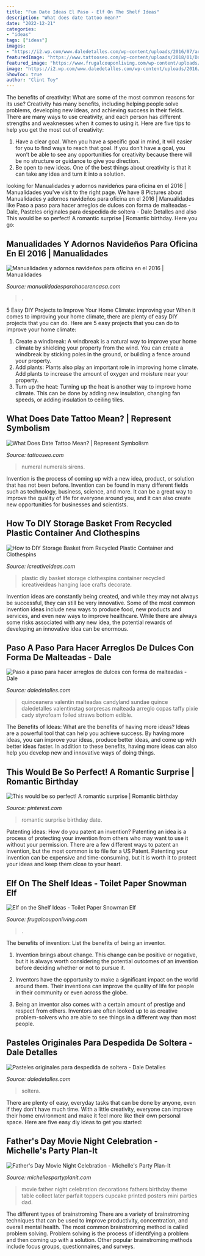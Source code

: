 ```yaml
---
title: "Fun Date Ideas El Paso - Elf On The Shelf Ideas"
description: "What does date tattoo mean?"
date: "2022-12-21"
categories:
- "ideas"
tags: ["ideas"]
images:
- "https://i2.wp.com/www.daledetalles.com/wp-content/uploads/2016/07/arreglo-con-forma-de-malteada12.jpg"
featuredImage: "https://www.tattooseo.com/wp-content/uploads/2018/01/Date-Tattoos-32.jpg"
featured_image: "https://www.frugalcouponliving.com/wp-content/uploads/2014/11/TP-Snowman-Elf-on-the-shelf-ideas-frugal-coupon-living.jpg"
image: "https://i2.wp.com/www.daledetalles.com/wp-content/uploads/2016/07/arreglo-con-forma-de-malteada12.jpg"
ShowToc: true
author: "Clint Toy"
---
```



The benefits of creativity: What are some of the most common reasons for its use?
Creativity has many benefits, including helping people solve problems, developing new ideas, and achieving success in their fields. There are many ways to use creativity, and each person has different strengths and weaknesses when it comes to using it. Here are five tips to help you get the most out of creativity: 
1. Have a clear goal. When you have a specific goal in mind, it will easier for you to find ways to reach that goal. If you don’t have a goal, you won’t be able to see any opportunities for creativity because there will be no structure or guidance to give you direction. 
2. Be open to new ideas. One of the best things about creativity is that it can take any idea and turn it into a solution.

	

		
looking for Manualidades y adornos navideños para oficina en el 2016 | Manualidades you've visit to the right page. We have 8 Pictures about Manualidades y adornos navideños para oficina en el 2016 | Manualidades like Paso a paso para hacer arreglos de dulces con forma de malteadas - Dale, Pasteles originales para despedida de soltera - Dale Detalles and also This would be so perfect! A romantic surprise | Romantic birthday. Here you go:
		
    
## Manualidades Y Adornos Navideños Para Oficina En El 2016 | Manualidades

<img loading=lazy src="https://manualidadesparahacerencasa.com/wp-content/uploads/2016/12/adornos-navideños-para-oficina-manualidades.jpg" onerror="this.onerror=null;this.src='https://tse3.mm.bing.net/th?id=OIP.gwHucubYzCNsHahmdzcoWAHaJ4&amp;pid=15.1';" alt="Manualidades y adornos navideños para oficina en el 2016 | Manualidades">

_Source: manualidadesparahacerencasa.com_

>. 

	

5 Easy DIY Projects to Improve Your Home Climate: improving your
When it comes to improving your home climate, there are plenty of easy DIY projects that you can do. Here are 5 easy projects that you can do to improve your home climate: 
1. Create a windbreak: A windbreak is a natural way to improve your home climate by shielding your property from the wind. You can create a windbreak by sticking poles in the ground, or building a fence around your property. 
2. Add plants: Plants also play an important role in improving home climate. Add plants to increase the amount of oxygen and moisture near your property. 
3. Turn up the heat: Turning up the heat is another way to improve home climate. This can be done by adding new insulation, changing fan speeds, or adding insulation to ceiling tiles. 

    
## What Does Date Tattoo Mean? | Represent Symbolism

<img loading=lazy src="https://www.tattooseo.com/wp-content/uploads/2018/01/Date-Tattoos-32.jpg" onerror="this.onerror=null;this.src='https://tse4.mm.bing.net/th?id=OIP.PSUrK-vJ6CMVBqTpoEn9CAAAAA&amp;pid=15.1';" alt="What Does Date Tattoo Mean? | Represent Symbolism">

_Source: tattooseo.com_

>numeral numerals sirens. 

	

Invention is the process of coming up with a new idea, product, or solution that has not been before. Invention can be found in many different fields such as technology, business, science, and more. It can be a great way to improve the quality of life for everyone around you, and it can also create new opportunities for businesses and scientists.

    
## How To DIY Storage Basket From Recycled Plastic Container And Clothespins

<img loading=lazy src="https://www.icreativeideas.com/wp-content/uploads/2014/05/How-to-DIY-Storage-Basket-from-Recycled-Plastic-Container-and-Clothespins-thumb.jpg" onerror="this.onerror=null;this.src='https://tse1.mm.bing.net/th?id=OIP.hA9kzX0yA-zqkcUpumCtRAHaHa&amp;pid=15.1';" alt="How to DIY Storage Basket from Recycled Plastic Container and Clothespins">

_Source: icreativeideas.com_

>plastic diy basket storage clothespins container recycled icreativeideas hanging lace crafts decorate. 

	

Invention ideas are constantly being created, and while they may not always be successful, they can still be very innovative. Some of the most common invention ideas include new ways to produce food, new products and services, and even new ways to improve healthcare. While there are always some risks associated with any new idea, the potential rewards of developing an innovative idea can be enormous.

    
## Paso A Paso Para Hacer Arreglos De Dulces Con Forma De Malteadas - Dale

<img loading=lazy src="https://i2.wp.com/www.daledetalles.com/wp-content/uploads/2016/07/arreglo-con-forma-de-malteada12.jpg" onerror="this.onerror=null;this.src='https://tse2.mm.bing.net/th?id=OIP.2ewpcnHhGkIyCbueyOjtgwHaLI&amp;pid=15.1';" alt="Paso a paso para hacer arreglos de dulces con forma de malteadas - Dale">

_Source: daledetalles.com_

>quinceanera valentin malteadas candyland sundae quince daledetalles valentinstag sorpresas malteada arreglo copas taffy pixie cady styrofoam foiled straws bottom edible. 

	

The Benefits of Ideas: What are the benefits of having more ideas?
Ideas are a powerful tool that can help you achieve success. By having more ideas, you can improve your ideas, produce better ideas, and come up with better ideas faster. In addition to these benefits, having more ideas can also help you develop new and innovative ways of doing things.

    
## This Would Be So Perfect! A Romantic Surprise | Romantic Birthday

<img loading=lazy src="https://i.pinimg.com/736x/73/93/90/7393902d2039adf52d0a9c71f27d678a--love-is-everything-a-love.jpg" onerror="this.onerror=null;this.src='https://tse1.mm.bing.net/th?id=OIP._djCaFOugLnCKjUewuDGKQHaHM&amp;pid=15.1';" alt="This would be so perfect! A romantic surprise | Romantic birthday">

_Source: pinterest.com_

>romantic surprise birthday date. 

	

Patenting ideas: How do you patent an invention?
Patenting an idea is a process of protecting your invention from others who may want to use it without your permission. There are a few different ways to patent an invention, but the most common is to file for a US Patent. Patenting your invention can be expensive and time-consuming, but it is worth it to protect your ideas and keep them close to your heart.

    
## Elf On The Shelf Ideas - Toilet Paper Snowman Elf

<img loading=lazy src="https://www.frugalcouponliving.com/wp-content/uploads/2014/11/TP-Snowman-Elf-on-the-shelf-ideas-frugal-coupon-living.jpg" onerror="this.onerror=null;this.src='https://tse2.mm.bing.net/th?id=OIP.GryHoLz8Gn0WH0Uu92pykgHaLH&amp;pid=15.1';" alt="Elf on the Shelf Ideas - Toilet Paper Snowman Elf">

_Source: frugalcouponliving.com_

>. 

	

The benefits of invention: List the benefits of being an inventor.
1. Invention brings about change. This change can be positive or negative, but it is always worth considering the potential outcomes of an invention before deciding whether or not to pursue it.
2. Inventors have the opportunity to make a significant impact on the world around them. Their inventions can improve the quality of life for people in their community or even across the globe.

3. Being an inventor also comes with a certain amount of prestige and respect from others. Inventors are often looked up to as creative problem-solvers who are able to see things in a different way than most people.

    
## Pasteles Originales Para Despedida De Soltera - Dale Detalles

<img loading=lazy src="https://i1.wp.com/www.daledetalles.com/wp-content/uploads/2016/07/pastel-para-despedida-de-soltera18.jpg" onerror="this.onerror=null;this.src='https://tse4.mm.bing.net/th?id=OIP.VLaveReI5xOTdVieAGBS1AHaLH&amp;pid=15.1';" alt="Pasteles originales para despedida de soltera - Dale Detalles">

_Source: daledetalles.com_

>soltera. 

	

There are plenty of easy, everyday tasks that can be done by anyone, even if they don't have much time. With a little creativity, everyone can improve their home environment and make it feel more like their own personal space. Here are five easy diy ideas to get you started: 

    
## Father&#039;s Day Movie Night Celebration - Michelle&#039;s Party Plan-It

<img loading=lazy src="https://i0.wp.com/michellespartyplanit.com/wp-content/uploads/2012/06/IMG_9486.jpg" onerror="this.onerror=null;this.src='https://tse4.mm.bing.net/th?id=OIP.1mT4eJ9WKmtCW0_T9lnbxQHaLG&amp;pid=15.1';" alt="Father&#039;s Day Movie Night Celebration - Michelle&#039;s Party Plan-It">

_Source: michellespartyplanit.com_

>movie father night celebration decorations fathers birthday theme table collect later parfait toppers cupcake printed posters mini parties dad. 

	

The different types of brainstroming
There are a variety of brainstroming techniques that can be used to improve productivity, concentration, and overall mental health. The most common brainstroming method is called problem solving. Problem solving is the process of identifying a problem and then coming up with a solution. Other popular brainstroming methods include focus groups, questionnaires, and surveys.

